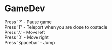 # GameDev

Press 'P' - Pause game</br>
Press 'T' - Teleport when you are close to obstacle</br>
Press 'A' - Move left</br>
Press 'D' - Move right</br>
Press 'Spacebar' - Jump</br>

